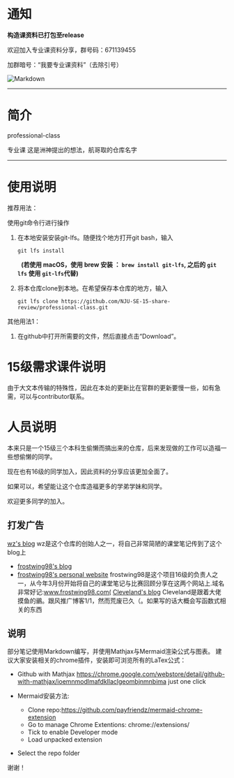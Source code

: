 # 通知

**构造课资料已打包至release**

欢迎加入专业课资料分享，群号码：671139455

加群暗号：“我要专业课资料”（去除引号）

![Markdown](http://i1.cfimg.com/615757/9b21f62e4c3b2355.jpg)

---

# 简介 

professional-class

专业课
这是洲神提出的想法，航哥取的仓库名字

---

# 使用说明

推荐用法：

使用git命令行进行操作

1. 在本地安装安装git-lfs。随便找个地方打开git bash，输入

   ```
   git lfs install
   ```
      **(若使用 macOS，使用 brew 安装 ： ``` brew install git-lfs ```,  之后的 ```git lfs``` 使用 ```git-lfs```代替)**

2. 将本仓库clone到本地。在希望保存本仓库的地方，输入

   ```
   git lfs clone https://github.com/NJU-SE-15-share-review/professional-class.git
   ```

其他用法1：

1. 在github中打开所需要的文件，然后直接点击“Download”。

# 15级需求课件说明

由于大文本传输的特殊性，因此在本处的更新比在官群的更新要慢一些，如有急需，可以与contributor联系。

# 人员说明

本来只是一个15级三个本科生偷懒而搞出来的仓库，后来发现做的工作可以造福一些想偷懒的同学。

现在也有16级的同学加入，因此资料的分享应该更加全面了。

如果可以，希望能让这个仓库造福更多的学弟学妹和同学。

欢迎更多同学的加入。

## 打发广告 
[wz's blog](http://blog.csdn.net/qq_33230935)
wz是这个仓库的创始人之一，将自己非常简陋的课堂笔记传到了这个blog上
* [frostwing98's blog](http://blog.csdn.net/qq_37820590/)
* [frostwing98's personal website](http://www.frostwing98.com)
frostwing98是这个项目16级的负责人之一，从今年3月份开始将自己的课堂笔记与比赛回顾分享在这两个网站上.域名非常好记:www.frostwing98.com(
[Cleveland's blog](http://blog.csdn.net/qq_32157765)
Cleveland是跟着大佬摸鱼的鶸。跟风推广博客1/1，然而荒废已久（。如果写的话大概会写函数式相关的东西

## 说明
部分笔记使用Markdown编写，并使用Mathjax与Mermaid渲染公式与图表。
建议大家安装相关的chrome插件，安装即可浏览所有的LaTex公式：

- Github with Mathjax
  https://chrome.google.com/webstore/detail/github-with-mathjax/ioemnmodlmafdkllaclgeombjnmnbima
  just one click
- Mermaid安装方法:
  - Clone repo:https://github.com/payfriendz/mermaid-chrome-extension
  - Go to manage Chrome Extentions: chrome://extensions/
  - Tick to enable Developer mode
  - Load unpacked extension

- Select the repo folder

谢谢！
